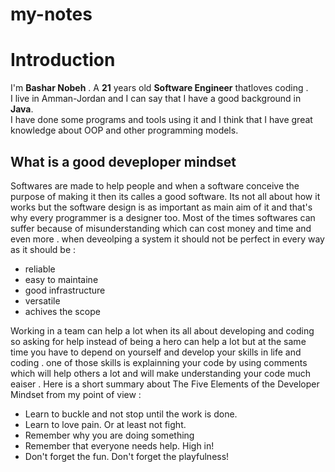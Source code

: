# my-notes



# Introduction


I'm **Bashar Nobeh** . A **21** years old **Software Engineer** thatloves coding .<br>I live in Amman-Jordan and I can say that I have a good background in **Java**.<br> I have done some programs and
tools using it and I think that I have great knowledge about OOP and other programming models.

## **What is a good deveploper mindset**

Softwares are made to help people and when a software conceive the purpose of making it then its calles a good software.
Its not all about how it works but the software design is as important as main aim of it and that's why every programmer is a designer too.
Most of the times softwares can suffer because of misunderstanding which can cost money and time and even more . when deveolping a system it should not be perfect in every way
as it should be : 
- reliable
- easy to maintaine
- good infrastructure
- versatile
- achives the scope 

Working in a team can help a lot when its all about developing and coding so asking for help instead of being a hero can help a lot but at the same time you have to depend on yourself 
and develop your skills in life and coding . one of those skills is explainning your code by using comments which will help others a lot and will make understanding your code much eaiser .
Here is a short summary about The Five Elements of the Developer Mindset from my point of view : 
- Learn to buckle and not stop until the work is done.
- Learn to love pain. Or at least not fight. 
- Remember why you are doing something 
- Remember that everyone needs help. High in! 
- Don't forget the fun. Don't forget the playfulness!